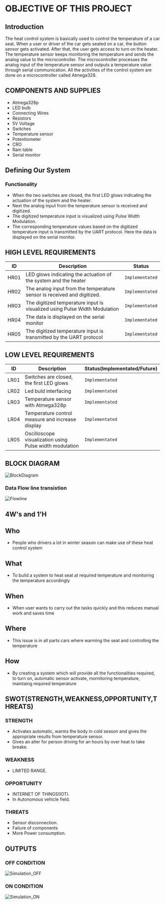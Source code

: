 # OBJECTIVE OF THIS PROJECT
## Introduction
The heat control system is basically used to control the temperature of a car seat. When a user or driver of the car gets seated on a car, the button sensor gets activated. After that, the user gets access to turn on the heater. The temperature sensor keeps monitoring the temperature and sends the analog value to the microcontroller. The microcontroller processes the analog input of the temperature sensor and outputs a temperature value through serial communication. All the activities of the control system are done on a microcontroller called Atmega328.

## COMPONENTS AND SUPPLIES
*   Atmega328p
*   LED bulb
*   Connecting Wires
*   Resistors
*   5V Voltage
*   Switches
*   Temperature sensor
*   Potentiometer
*   CRO
*   Ram table
*   Serial monitor

## Defining Our System
### Functionality
*   When the two switches are closed, the first LED glows indicating the actuation of the system and the heater.
*   Next the analog input from the temperature sensor is received and digitized.
*   The digitized temperature input is visualized using Pulse Width Modulation.
*   The corresponding temperature values based on the digitized temperature input is transmitted by the UART protocol. Here the data is displayed on the serial monitor.

## HIGH LEVEL REQUIREMENTS
|  ID    |                 Description                   | Status |
|  ---   | ---------------------------------------------  | ------- |
| HR01  |  LED glows indicating the actuation of the system and the heater | `Implementated` |
| HR02  | The analog input from the temperature sensor is received and digitized. | `Implementated` |
| HR03  | The digitized temperature input is visualized using Pulse Width Modulation | `Implementated` |
| HR04  | The data is displayed on the serial monitor | `Implementated` |
| HR05  | The digitized temperature input is transmitted by the UART protocol | `Implementated` |

## LOW LEVEL REQUIREMENTS
|  ID    |                 Description                   | Status(Implementated/Future)  |
|  ---   | --------------------------------------------- |  --------------------------- |
| LR01  | Switches are closed, the first LED glows  | `Implementated` |
| LR02  | Led buld interfacing | `Implementated` |
| LR03  | Temperature sensor with Atmega328p | `Implementated` |
| LR04  | Temperature control measure and increase display | `Implementated` |
| LR05  | Oscilloscope visualization using Pulse width modulation | `Implementated` |

## BLOCK DIAGRAM
![BlockDiagram](https://user-images.githubusercontent.com/102242702/164683027-a67a16d0-cb96-41e2-a0f3-a8f1df52ea4d.PNG)
  ### Data Flow line transistion
  ![Flowline](https://user-images.githubusercontent.com/102242702/164683176-44d8b1d6-f333-40e5-9c64-f9a6760ce61c.PNG)

## 4W's and 1'H
## Who
*   People who drivers a lot in winter season can make use of these heat control system
## What
*   To bulid a system to heat seat at required temperature and monitoring the temperature accordingly

## When
*   When user wants to carry out the tasks quickly and this reduces manual work and saves time

## Where
*   This issue is in all parts cars where warming the seat and controlling the temperature

## How
*   By creating a system which will provide all the functionalities required, to turn on, automatic sensor activate, mornitoring temperature, maintaing required temperature

## SWOT(STRENGTH,WEAKNESS,OPPORTUNITY,THREATS)
### STRENGTH
*   Activates automatic, warms the body in cold season and gives the appropriate results from temperature sensor.
*   Gives an alter for person driving for an hours by over heat to take breake.

### WEAKNESS
*   LIMITED RANGE.

### OPPORTUNITY
*   INTERNET OF THINGS(IOT).
*   In Autonomous vehicle field.

### THREATS
*   Sensor disconnection.
*   Failure of components
*   More Power consumption.

## OUTPUTS
### OFF CONDITION

![Simulation_OFF](https://user-images.githubusercontent.com/102242702/164684699-8ab47f45-8d6a-4d07-a426-ef3b90cfac02.PNG)

### ON CONDITION

![Simulation_ON](https://user-images.githubusercontent.com/102242702/164684764-4cc9b292-79de-4584-ae5b-d25e06bdd444.PNG)
